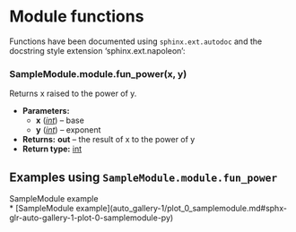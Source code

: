# Module functions

Functions have been documented using `sphinx.ext.autodoc` and the docstring
style extension ‘sphinx.ext.napoleon’:

### SampleModule.module.fun_power(x, y)

Returns x raised to the power of y.

* **Parameters:**
  * **x** ([*int*](https://docs.python.org/3/library/functions.html#int)) – base
  * **y** ([*int*](https://docs.python.org/3/library/functions.html#int)) – exponent
* **Returns:**
  **out** – the result of x to the power of y
* **Return type:**
  [int](https://docs.python.org/3/library/functions.html#int)

## Examples using `SampleModule.module.fun_power`

<!-- start-sphx-glr-thumbnails --><div class="sphx-glr-thumbnails">
<!-- thumbnail-parent-div-open --><div class="sphx-glr-thumbcontainer" tooltip="This example will demonstrate the power function and class_power from our package &#x27;SampleModule&#x27;.">  <div class="sphx-glr-thumbnail-title">SampleModule example</div>
</div>
* [SampleModule example](auto_gallery-1/plot_0_samplemodule.md#sphx-glr-auto-gallery-1-plot-0-samplemodule-py)

<!-- thumbnail-parent-div-close --></div><div class="sphx-glr-clear"></div>

